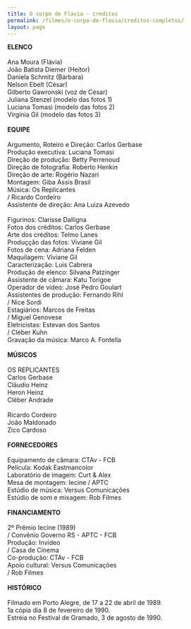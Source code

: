 ```yaml
---
title: O corpo de Flavia - creditos
permalink: /filmes/o-corpo-de-flavia/creditos-completos/
layout: page
---
```

**ELENCO**\
\
Ana Moura (Flávia)\
João Batista Diemer (Heitor)\
Daniela Schmitz (Bárbara)\
Nelson Ebelt (César)\
Gilberto Gawronski (voz de César)\
Juliana Stenzel (modelo das fotos 1)\
Luciana Tomasi (modelo das fotos 2)\
Virgínia Gil (modelo das fotos 3)\
\
**EQUIPE**\
\
Argumento, Roteiro e Direção: Carlos Gerbase\
Produção executiva: Luciana Tomasi\
Direção de produção: Betty Perrenoud\
Direção de fotografia: Roberto Henkin\
Direção de arte: Rogério Nazari\
Montagem: Giba Assis Brasil\
Música: Os Replicantes\
/ Ricardo Cordeiro\
Assistente de direção: Ana Luiza Azevedo\
\
Figurinos: Clarisse Dalligna\
Fotos dos créditos: Carlos Gerbase\
Arte dos créditos: Telmo Lanes\
Produçção das fotos: Viviane Gil\
Fotos de cena: Adriana Felden\
Maquilagem: Viviane Gil\
Caracterização: Luis Cabrera\
Produção de elenco: Silvana Patzinger\
Assistente de câmara: Katu Torigoe\
Operador de vídeo: José Pedro Goulart\
Assistentes de produção: Fernando Rihl\
/ Nice Sordi\
Estagiários: Marcos de Freitas\
/ Miguel Genovese\
Eletricistas: Estevan dos Santos\
/ Cléber Kuhn\
Gravação da música: Marco A. Fontella\
\
**MÚSICOS**\
\
OS REPLICANTES\
Carlos Gerbase\
Cláudio Heinz\
Heron Heinz\
Cléber Andrade\
\
Ricardo Cordeiro\
João Maldonado\
Zico Cardoso\
\
**FORNECEDORES**\
\
Equipamento de câmara: CTAv - FCB\
Película: Kodak Eastmancolor\
Laboratório de imagem: Curt & Alex\
Mesa de montagem: Iecine / APTC\
Estúdio de música: Versus Comunicações\
Estúdio de som e mixagem: Rob Filmes\
\
**FINANCIAMENTO**\
\
2º Prêmio Iecine (1989)\
/ Convênio Governo RS - APTC - FCB\
Produção: Invídeo\
/ Casa de Cinema\
Co-produção: CTAv - FCB\
Apoio cultural: Versus Comunicações\
/ Rob Filmes\
\
**HISTÓRICO**\
\
Filmado em Porto Alegre, de 17 a 22 de abril de 1989.\
1a cópia dia 8 de fevereiro de 1990.\
Estréia no Festival de Gramado, 3 de agosto de 1990.